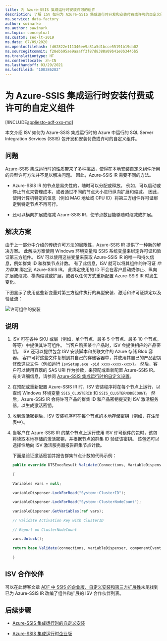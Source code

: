 ```yaml
---
title: 为 Azure-SSIS 集成运行时安装许可的组件
description: 了解 ISV 如何为 Azure-SSIS 集成运行时开发和安装付费或许可的自定义组件
ms.service: data-factory
author: swinarko
ms.author: sawinark
ms.topic: conceptual
ms.custom: seo-lt-2019
ms.date: 07/09/2020
ms.openlocfilehash: fd62822e111346ee9a81a5d1bcce55191b19da02
ms.sourcegitcommit: f28ebb95ae9aaaff3f87d8388a09b41e0b3445b5
ms.translationtype: HT
ms.contentlocale: zh-CN
ms.lasthandoff: 03/29/2021
ms.locfileid: "100386282"
---
```

# <a name="install-paid-or-licensed-custom-components-for-the-azure-ssis-integration-runtime"></a>为 Azure-SSIS 集成运行时安装付费或许可的自定义组件

[!INCLUDE[appliesto-adf-xxx-md](includes/appliesto-adf-xxx-md.md)]

本文介绍 ISV 如何为 Azure-SSIS 集成运行时的 Azure 中运行的 SQL Server Integration Services (SSIS) 包开发和安装付费或许可的自定义组件。

## <a name="the-problem"></a>问题

Azure-SSIS 集成运行时的性质带来了多种挑战，使得在本地安装自定义组件所用的典型许可方法并不足以解决问题。 因此，Azure-SSIS IR 需要不同的方法。

-   Azure-SSIS IR 的节点是易失性的，随时可以分配或释放。 例如，可以启动或停止节点来管理成本，或者通过不同的节点大小进行纵向扩展和缩减。 因此，使用计算机特定的信息（例如 MAC 地址或 CPU ID）将第三方组件许可证绑定到特定节点不再可行。

-   还可以横向扩展或缩减 Azure-SSIS IR，使节点数目能够随时缩减或扩展。

## <a name="the-solution"></a>解决方案

由于上一部分中介绍的传统许可方法的局限性，Azure-SSIS IR 提供了一种新的解决方案。 此解决方案使用 Windows 环境变量和 SSIS 系统变量来绑定许可证和验证第三方组件。 ISV 可以使用这些变量来获取 Azure-SSIS IR 的唯一和持久信息，例如群集 ID 和群集节点计数。 有了此信息，ISV 就可以将其组件的许可证 *作为群集* 绑定到 Azure-SSIS IR。 此绑定使用的 ID 不会在客户启动或停止、纵向扩展或缩减、横向缩减或扩展，或者以任何方式重新配置 Azure-SSIS IR 时发生变化。

下图显示了使用这些新变量对第三方组件执行的典型安装、激活和许可证绑定以及验证流：

![许可组件的安装](media/how-to-configure-azure-ssis-ir-licensed-components/licensed-component-installation.png)

## <a name="instructions"></a>说明
1. ISV 可在各种 SKU 或层（例如，单个节点、最多 5 个节点、最多 10 个节点，等等）中提供其许可组件。 当客户购买某个产品时，ISV 会提供相应的产品密钥。 ISV 还可以提供包含 ISV 安装脚本和关联文件的 Azure 存储 Blob 容器。 客户可将这些文件复制到其自己的存储容器中，并使用其自己的产品密钥修改这些文件（例如运行 `IsvSetup.exe -pid xxxx-xxxx-xxxx`）。 然后，客户可以使用容器的 SAS URI 作为参数，来预配或重新配置 Azure-SSIS IR。 有关详细信息，请参阅 [Azure-SSIS 集成运行时的自定义设置](how-to-configure-azure-ssis-ir-custom-setup.md)。

2. 在预配或重新配置 Azure-SSIS IR 时，ISV 安装程序将在每个节点上运行，以查询 Windows 环境变量 `SSIS_CLUSTERID` 和 `SSIS_CLUSTERNODECOUNT`。 然后，Azure-SSIS IR 会将许可产品的群集 ID 和产品密钥提交到 ISV 激活服务器，以生成激活密钥。

3. 收到激活密钥后，ISV 安装程序可在每个节点的本地存储密钥（例如，在注册表中）。

4. 当客户在 Azure-SSIS IR 的某个节点上运行使用 ISV 许可组件的包时，该包将读取本地存储的激活密钥，并根据节点的群集 ID 验证该密钥。 该包还可以选择性地向 ISV 激活服务器报告群集节点计数。

    下面是验证激活密钥并报告群集节点计数的代码示例：

    ```csharp
    public override DTSExecResult Validate(Connections, VariableDispenser, IDTSComponentEvents componentEvents, IDTSLogging log) 
                                                                                                                               
    {                                                                                                                             
                                                                                                                               
    Variables vars = null;                                                                                                        
                                                                                                                               
    variableDispenser.LockForRead("System::ClusterID");                                                                           
                                                                                                                               
    variableDispenser.LockForRead("System::ClusterNodeCount");                                                                    
                                                                                                                               
    variableDispenser.GetVariables(ref vars);                                                                                     
                                                                                                                               
    // Validate Activation Key with ClusterID                                                                                     
                                                                                                                               
    // Report on ClusterNodeCount                                                                                                 
                                                                                                                               
    vars.Unlock();                                                                                                                
                                                                                                                               
    return base.Validate(connections, variableDispenser, componentEvents, log);                                                   
                                                                                                                               
    }
    ```

## <a name="isv-partners"></a>ISV 合作伙伴

可以在此博客文章 [ADF 中 SSIS 的企业版、自定义安装和第三方扩展性](https://techcommunity.microsoft.com/t5/SQL-Server-Integration-Services/Enterprise-Edition-Custom-Setup-and-3rd-Party-Extensibility-for/ba-p/388360)末尾找到已为 Azure-SSIS IR 改编了组件和扩展的 ISV 合作伙伴列表。

## <a name="next-steps"></a>后续步骤

-   [Azure-SSIS 集成运行时的自定义安装](how-to-configure-azure-ssis-ir-custom-setup.md)

-   [Azure-SSIS 集成运行时企业版](how-to-configure-azure-ssis-ir-enterprise-edition.md)
